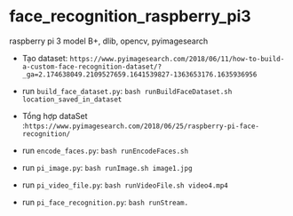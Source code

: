 # face_recognition_raspberry_pi3
raspberry pi 3 model B+, dlib, opencv, pyimagesearch

- Tạo dataset: `https://www.pyimagesearch.com/2018/06/11/how-to-build-a-custom-face-recognition-dataset/?_ga=2.174638049.2109527659.1641539827-1363653176.1635936956`
- run `build_face_dataset.py`: `bash runBuildFaceDataset.sh location_saved_in_dataset`

- Tổng hợp dataSet :`https://www.pyimagesearch.com/2018/06/25/raspberry-pi-face-recognition/`
- run `encode_faces.py`: `bash runEncodeFaces.sh`
- run `pi_image.py`: `bash runImage.sh image1.jpg`
- run `pi_video_file.py`: `bash runVideoFile.sh video4.mp4`
- run `pi_face_recognition.py`: `bash runStream.`
